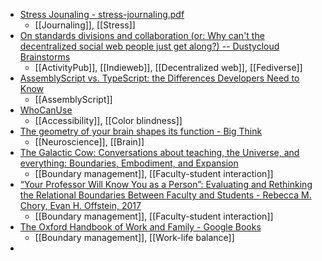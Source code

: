 - [Stress Jounaling - stress-journaling.pdf](https://socialwork.buffalo.edu/content/dam/socialwork/home/self-care-kit/exercises/stress-journaling.pdf)
	- [[Journaling]], [[Stress]]
- [On standards divisions and collaboration (or: Why can't the decentralized social web people just get along?) -- Dustycloud Brainstorms](http://dustycloud.org/blog/on-standards-divisions-collaboration/)
	- [[ActivityPub]], [[Indieweb]], [[Decentralized web]], [[Fediverse]]
- [AssemblyScript vs. TypeScript: the Differences Developers Need to Know](https://blog.suborbital.dev/assemblyscript-vs-typescript)
	- [[AssemblyScript]]
- [WhoCanUse](https://www.whocanuse.com/)
	- [[Accessibility]], [[Color blindness]]
- [The geometry of your brain shapes its function - Big Think](https://bigthink.com/neuropsych/brain-geometry/)
	- [[Neuroscience]], [[Brain]]
- [The Galactic Cow: Conversations about teaching, the Universe, and everything: Boundaries, Embodiment, and Expansion](https://sites.libsyn.com/442035/boundaries-embodiment-and-expansion)
	- [[Boundary management]], [[Faculty-student interaction]]
- [“Your Professor Will Know You as a Person”: Evaluating and Rethinking the Relational Boundaries Between Faculty and Students - Rebecca M. Chory, Evan H. Offstein, 2017](https://journals.sagepub.com/doi/abs/10.1177/1052562916647986?journalCode=jmed)
	- [[Boundary management]], [[Faculty-student interaction]]
- [The Oxford Handbook of Work and Family - Google Books](https://books.google.com/books?hl=en&lr=&id=WEsnDAAAQBAJ&oi=fnd&pg=PA109&dq=boundary+management&ots=L1fiFMZSdG&sig=aaOJ3Pg9LBibqM1qnF44fJJkiso#v=onepage&q=boundary%20management&f=false)
	- [[Boundary management]], [[Work-life balance]]
-